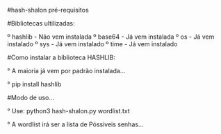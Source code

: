 #hash-shalon pré-requisitos

#Bibliotecas ultilizadas:

º hashlib - Não vem instalada 
º base64 - Já vem instalada
º os - Já vem instalado º sys - Já vem instalado 
º time - Já vem instalado

#Como instalar a biblioteca HASHLIB:

° A maioria já vem por padrão instalada...

° pip install hashlib

#Modo de uso...

° Use: python3 hash-shalon.py wordlist.txt

° A wordlist irá ser a lista de Póssiveis senhas...
